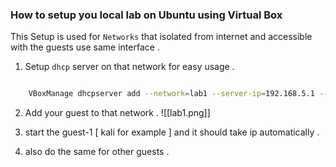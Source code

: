 ### How to setup you local lab on Ubuntu using Virtual Box
 
This Setup is used for `Networks` that isolated from internet and accessible
with the guests  use same interface .

1. Setup `dhcp` server on that network for easy usage .
```bash

	VBoxManage dhcpserver add --network=lab1 --server-ip=192.168.5.1 --netmask=255.255.255.0 --lower-ip=192.168.5.2 --upper-ip=192.168.5.10 --enable

```

2. Add your guest to that network .
![[lab1.png]]

3. start the guest-1 [ kali for example ] and it should take ip automatically .
4. also do the same for other guests .